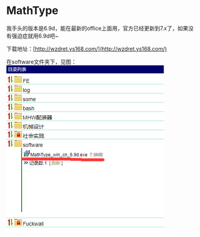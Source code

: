 # MathType

我手头的版本是6.9d，能在最新的office上面用，官方已经更新到7.x了，如果没有强迫症就用6.9d吧~

下载地址：[http://wzdret.ys168.com/](http://wzdret.ys168.com/)

在software文件夹下，见图： ![](.gitbook/assets/image.png) 


